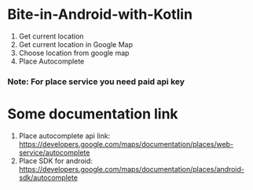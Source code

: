 # Bite-in-Android-with-Kotlin
01. Get current location
02. Get current location in Google Map
03. Choose location from google map
4. Place Autocomplete
### Note: For place service you need paid api key

# Some documentation link
01. Place autocomplete api link: https://developers.google.com/maps/documentation/places/web-service/autocomplete
2. Place SDK for android: https://developers.google.com/maps/documentation/places/android-sdk/autocomplete

